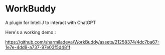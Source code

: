 
# WorkBuddy
A plugin for IntelliJ to interact with ChatGPT 

Here's a working demo :

https://github.com/sharmiladeva/WorkBuddy/assets/21258374/4dc7ba67-1e7e-4dd9-a737-97e03f5d481f

